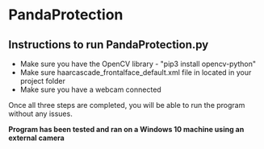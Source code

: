 # PandaProtection


## Instructions to run PandaProtection.py
- Make sure you have the OpenCV library
       - "pip3 install opencv-python"
- Make sure haarcascade_frontalface_default.xml file in located in your project folder
- Make sure you have a webcam connected 

Once all three steps are completed, you will be able to run the program without any issues. 


**Program has been tested and ran on a Windows 10 machine using an external camera**
